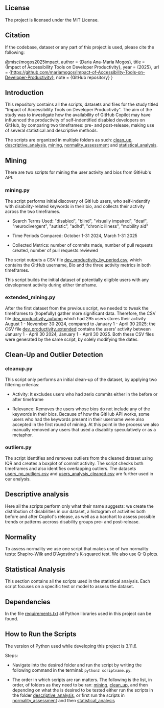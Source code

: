 ## License 
The project is licensed under the MIT License.

## Citation

If the codebase, dataset or any part of this project is used, please cite the following:

@misc{mogos2025impact,
  author       = {Daria Ana-Maria Mogoș},
  title        = {Impact of Accessibility Tools on Developer Productivity},
  year         = {2025},
  url          = {https://github.com/mariamogos/Impact-of-Accessibility-Tools-on-Developer-Productivity},
  note         = {GitHub repository}
}


## Introduction

This repository contains all the scripts, datasets and files for the study titled "Impact of Accessibility Tools on Developer Productivity". The aim of the study was to investigate how the availability of GitHub Copilot may have influenced the productivity of self-indentified disabled developers on GitHub, by comparing two timeframes: pre- and post-release, making use of several statistical and descriptive methods. 

The scripts are organized in multiple folders as such: [clean_up](./clean_up/), [descriptive_analysis](./descriptive_analysis/), [mining](./mining/), [normality_assessment](./normality_assessment/) and [statistical_analysis](./statistical_analysis/).

## Mining

There are two scripts for mining the user activity and bios from GitHub's API.

### mining.py

The script performs initial discovery of GitHub users, who self-indentify with disability-related keywords in their bio, and collects their activity across the two timeframes. 

- Search Terms Used: "disabled", "blind", "visually impaired", "deaf", "neurodivergent", "autistic", "adhd", "chronic illness", "mobility aid"

- Time Periods Compared: October 1-31 2024, March 1-31 2025

- Collected Metrics: number of commits made, number of pull requests created, number of pull requests reviewed

The script outputs a CSV file [dev_productivity_by_period.csv](./datasets/dev_productivity_by_period.csv), which contains the GitHub username, Bio and the three activity metrics in both timeframes.

This script builds the initial dataset of potentially eligible users with any development activity during either timeframe.

### extended_mining.py

After the first dataset from the previous script, we needed to tweak the timeframes to (hopefully) gather more significant data. Therefore, the CSV file [dev_productivity_autumn](./datasets/dev_productivity_autumn.csv) which had 295 users stores their activity August 1 - November 30 2024, compared to January 1 - April 30 2025; the CSV file [dev_productivity_extended](./datasets/dev_productivity_extended.csv) contains the users' activity between January 1 - April 30 2024, January 1 - April 30 2025. Both these CSV files were generated by the same script, by solely modifying the dates.

## Clean-Up and Outlier Detection

### cleanup.py

This script only performs an initial clean-up of the dataset, by applying two filtering criterias:

- Activity: It excludes users who had zerio commits either in the before or after timeframe

- Relevance: Removes the users whose bios do not include any of the keywords in their bios. Because of how the GitHub API works, some users who had the keywords present in their username were also accepted in the first round of mining. At this point in the process we also manually removed any users that used a disability speculatively or as a metaphor. 

### outliers.py

The script identifies and removes outliers from the cleaned dataset using IQR and creates a boxplot of commit activity. The script checks both timeframes and also identifies overlapping outliers. The datasets [users_no_outliers.csv](./clean_dataset/users_no_outliers.csv) and [users_analysis_cleaned.csv](./clean_dataset/users_analysis_cleaned.csv) are further used in our analysis.

## Descriptive analysis

Here all the scripts perform only what their name suggests: we create the distribution of disabilities in our dataset, a histogram of activities both before and after Copilot's release, as well as a barchart to assess possible trends or patterns accross disability groups pre- and post-release.

## Normality

To assess normality we use one script that makes use of two normality tests: Shapiro-Wilk and D'Agostino's K-squared test. We also use Q-Q plots.

## Statistical Analysis
This section contains all the scripts used in the statistical analysis. Each script focuses on a specific test or model to assess the dataset.


## Dependencies

In the file [requirements.txt](./requirements.txt) all Python libraries used in this project can be found.

## How to Run the Scripts
The version of Python used while developing this project is 3.11.6. 

Steps:

- Navigate into the desired folder and run the script by writing the following command in the terminal: `python3 scriptname.py`.

- The order in which scripts are ran matters. The following is the list, in order, of folders as they need to be ran: [mining](./mining/), [clean_up](./clean_up/), and then depending on what the is desired to be tested either run the scripts in the folder [descriptive_analysis](./descriptive_analysis/), or first run the scripts in [normality_assessment](./normality_assessment/) and then [statistical_analysis](./statistical_analysis/)